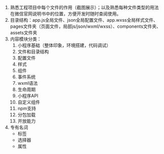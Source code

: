 1. 熟悉工程项目中每个文件的作用（截图展示）；以及熟悉每种文件类型的用法在微信官网说明书中的位置，方便开发时随时查阅使用。
2. 目录结构：app.js全局文件、json全局配置文件、app.wxss全局样式文件、pages文件夹（页面文件，局部js/json/wxml/wxss）、components文件夹、assets文件夹
3. 内容模块分类：
   1. 小程序基础（整体印象，环境搭建，代码调试）
   2. 文件和目录结构
   3. 配置文件
   4. 样式
   5. 组件
   6. 事件系统
   7. wxml语法
   8. 生命周期
   9. 小程序API
   10. 自定义组件
   11. npm支持
   12. 分包加载
   13. 开放能力
4. 专有名词
   - 标签
   - 选择器
   - 属性